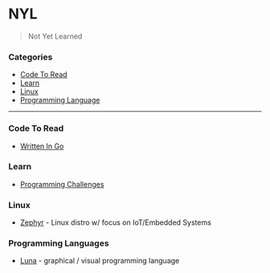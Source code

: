 # NYL

> Not Yet Learned

### Categories

* [Code To Read](#code-to-read)
* [Learn](#learn)
* [Linux](#linux)
* [Programming Language](#programming-languages)

---

### Code To Read

- [Written In Go](ctr/golang.md)

### Learn

- [Programming Challenges](learn/prog_puzzles.md)

### Linux

- [Zephyr](linux/zephyr.md) - Linux distro w/ focus on IoT/Embedded Systems

### Programming Languages

- [Luna](pl/luna.md) - graphical / visual programming language

 


